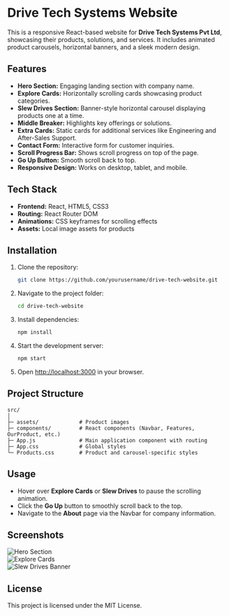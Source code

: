 # Drive Tech Systems Website

This is a responsive React-based website for **Drive Tech Systems Pvt Ltd**, showcasing their products, solutions, and services. It includes animated product carousels, horizontal banners, and a sleek modern design.

## Features

- **Hero Section:** Engaging landing section with company name.
- **Explore Cards:** Horizontally scrolling cards showcasing product categories.
- **Slew Drives Section:** Banner-style horizontal carousel displaying products one at a time.
- **Middle Breaker:** Highlights key offerings or solutions.
- **Extra Cards:** Static cards for additional services like Engineering and After-Sales Support.
- **Contact Form:** Interactive form for customer inquiries.
- **Scroll Progress Bar:** Shows scroll progress on top of the page.
- **Go Up Button:** Smooth scroll back to top.
- **Responsive Design:** Works on desktop, tablet, and mobile.

## Tech Stack

- **Frontend:** React, HTML5, CSS3
- **Routing:** React Router DOM
- **Animations:** CSS keyframes for scrolling effects
- **Assets:** Local image assets for products

## Installation

1. Clone the repository:

   ```bash
   git clone https://github.com/yourusername/drive-tech-website.git
   ```

2. Navigate to the project folder:

   ```bash
   cd drive-tech-website
   ```

3. Install dependencies:

   ```bash
   npm install
   ```

4. Start the development server:

   ```bash
   npm start
   ```

5. Open [http://localhost:3000](http://localhost:3000) in your browser.

## Project Structure

```
src/
│
├─ assets/             # Product images
├─ components/         # React components (Navbar, Features, OurProduct, etc.)
├─ App.js              # Main application component with routing
├─ App.css             # Global styles
└─ Products.css        # Product and carousel-specific styles
```

## Usage

- Hover over **Explore Cards** or **Slew Drives** to pause the scrolling animation.
- Click the **Go Up** button to smoothly scroll back to the top.
- Navigate to the **About** page via the Navbar for company information.

## Screenshots

![Hero Section](screenshots/hero.png)  
![Explore Cards](screenshots/explore-cards.png)  
![Slew Drives Banner](screenshots/slew-drives.png)

## License

This project is licensed under the MIT License.
